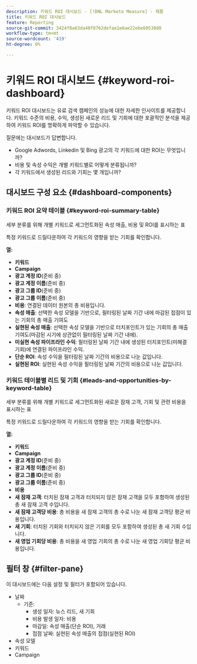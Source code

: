 ```yaml
---
description: 키워드 ROI 대시보드 - [!DNL Marketo Measure] - 제품
title: 키워드 ROI 대시보드
feature: Reporting
source-git-commit: 3424f8a63da40f8762defae1e6ae22ebe60530d0
workflow-type: tm+mt
source-wordcount: '419'
ht-degree: 0%

---
```


# 키워드 ROI 대시보드 {#keyword-roi-dashboard}

키워드 ROI 대시보드는 유료 검색 캠페인의 성능에 대한 자세한 인사이트를 제공합니다. 키워드 수준의 비용, 수익, 생성된 새로운 리드 및 기회에 대한 포괄적인 분석을 제공하여 키워드 ROI를 명확하게 파악할 수 있습니다.

질문에는 대시보드가 답변합니다.

* Google Adwords, Linkedin 및 Bing 광고의 각 키워드에 대한 ROI는 무엇입니까?
* 비용 및 속성 수익은 개별 키워드별로 어떻게 분류됩니까?
* 각 키워드에서 생성된 리드와 기회는 몇 개입니까?

## 대시보드 구성 요소 {#dashboard-components}

### 키워드 ROI 요약 테이블 {#keyword-roi-summary-table}

세부 분류를 위해 개별 키워드로 세그먼트화된 속성 매출, 비용 및 ROI를 표시하는 표

특정 키워드로 드릴다운하여 각 키워드의 영향을 받는 기회를 확인합니다.

**열:**

* **키워드**
* **Campaign**
* **광고 계정 ID**(준비 중)
* **광고 계정 이름**(준비 중)
* **광고 그룹 ID**(준비 중)
* **광고 그룹 이름**(준비 중)
* **비용**: 연결된 데이터 원본의 총 비용입니다.
* **속성 매출**: 선택한 속성 모델을 기반으로, 필터링된 날짜 기간 내에 마감된 접점이 있는 기회의 총 매출 기여도
* **실현된 속성 매출**: 선택한 속성 모델을 기반으로 터치포인트가 있는 기회의 총 매출 기여도(마감된 시기에 상관없이 필터링된 날짜 기간 내에).
* **미실현 속성 파이프라인 수익**: 필터링된 날짜 기간 내에 생성된 터치포인트(미해결 기회)에 연결된 파이프라인 수익.
* **단순 ROI**: 속성 수익을 필터링된 날짜 기간의 비용으로 나눈 값입니다.
* **실현된 ROI**: 실현된 속성 수익을 필터링된 날짜 기간의 비용으로 나눈 값입니다.

### 키워드 테이블별 리드 및 기회 {#leads-and-opportunities-by-keyword-table}

세부 분류를 위해 개별 키워드로 세그먼트화된 새로운 잠재 고객, 기회 및 관련 비용을 표시하는 표

특정 키워드로 드릴다운하여 각 키워드의 영향을 받는 기회를 확인합니다.

**열:**

* **키워드**
* **Campaign**
* **광고 계정 ID**(준비 중)
* **광고 계정 이름**(준비 중)
* **광고 그룹 ID**(준비 중)
* **광고 그룹 이름**(준비 중)
* **비용**
* **새 잠재 고객**: 터치된 잠재 고객과 터치되지 않은 잠재 고객을 모두 포함하여 생성된 총 새 잠재 고객 수입니다.
* **새 잠재 고객당 비용**: 총 비용을 새 잠재 고객의 총 수로 나눈 새 잠재 고객당 평균 비용입니다.
* **새 기회**: 터치된 기회와 터치되지 않은 기회를 모두 포함하여 생성된 총 새 기회 수입니다.
* **새 영업 기회당 비용**: 총 비용을 새 영업 기회의 총 수로 나눈 새 영업 기회당 평균 비용입니다.

## 필터 창 {#filter-pane}

이 대시보드에는 다음 설정 및 필터가 포함되어 있습니다.

* 날짜
   * 기준:
      * 생성 일자: 뉴스 리드, 새 기회
      * 비용 발생 일자: 비용
      * 마감일: 속성 매출(단순 ROI), 거래
      * 접점 날짜: 실현된 속성 매출의 접점(실현된 ROI)
* 속성 모델
* 키워드
* Campaign
